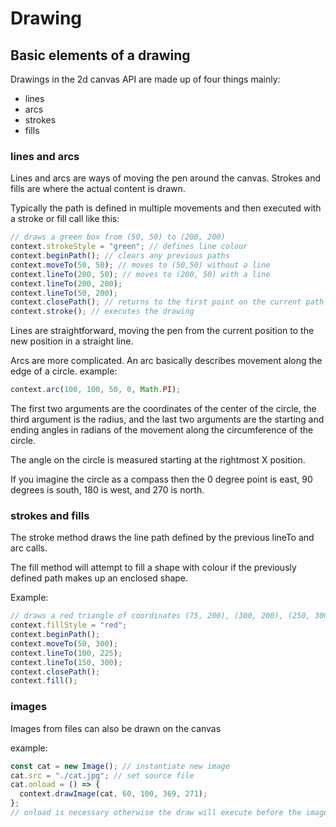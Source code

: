 # Drawing

## Basic elements of a drawing

Drawings in the 2d canvas API are made up of four things mainly:

- lines
- arcs
- strokes
- fills

### lines and arcs

Lines and arcs are ways of moving the pen around the canvas.
Strokes and fills are where the actual content is drawn.

Typically the path is defined in multiple movements and then executed with a stroke or fill call like this:

```js
// draws a green box from (50, 50) to (200, 200)
context.strokeStyle = "green"; // defines line colour
context.beginPath(); // clears any previous paths
context.moveTo(50, 50); // moves to (50,50) without a line
context.lineTo(200, 50); // moves to (200, 50) with a line
context.lineTo(200, 200);
context.lineTo(50, 200);
context.closePath(); // returns to the first point on the current path
context.stroke(); // executes the drawing
```

Lines are straightforward, moving the pen from the current position to the new position in a straight line.

Arcs are more complicated. An arc basically describes movement along the edge of a circle.
example:

```js
context.arc(100, 100, 50, 0, Math.PI);
```

The first two arguments are the coordinates of the center of the circle, the third argument is the radius, and the last two arguments are the starting and ending angles in radians of the movement along the circumference of the circle.

The angle on the circle is measured starting at the rightmost X position.

If you imagine the circle as a compass then the 0 degree point is east, 90 degrees is south, 180 is west, and 270 is north.

### strokes and fills

The stroke method draws the line path defined by the previous lineTo and arc calls.

The fill method will attempt to fill a shape with colour if the previously defined path makes up an enclosed shape.

Example:

```js
// draws a red triangle of coordinates (75, 200), (300, 200), (250, 300)
context.fillStyle = "red";
context.beginPath();
context.moveTo(50, 300);
context.lineTo(100, 225);
context.lineTo(150, 300);
context.closePath();
context.fill();
```

### images

Images from files can also be drawn on the canvas

example:

```js
const cat = new Image(); // instantiate new image
cat.src = "./cat.jpg"; // set source file
cat.onload = () => {
  context.drawImage(cat, 60, 100, 369, 271);
};
// onload is necessary otherwise the draw will execute before the image is loaded and nothing will appear.
```
